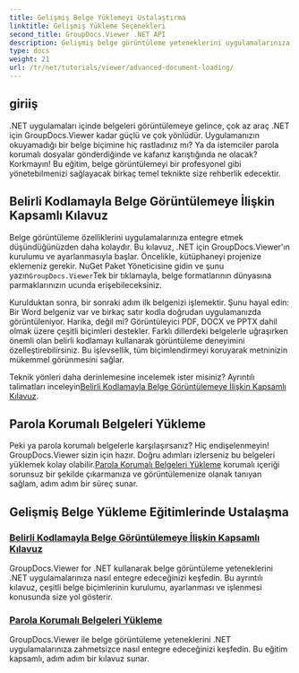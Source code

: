 ```yaml
---
title: Gelişmiş Belge Yüklemeyi Ustalaştırma
linktitle: Gelişmiş Yükleme Seçenekleri
second_title: GroupDocs.Viewer .NET API
description: Gelişmiş belge görüntüleme yeteneklerini uygulamalarınıza zahmetsizce entegre etmek için GroupDocs.Viewer for .NET eğitimlerini inceleyin.
type: docs
weight: 21
url: /tr/net/tutorials/viewer/advanced-document-loading/
---
```

## giriiş

.NET uygulamaları içinde belgeleri görüntülemeye gelince, çok az araç .NET için GroupDocs.Viewer kadar güçlü ve çok yönlüdür. Uygulamanızın okuyamadığı bir belge biçimine hiç rastladınız mı? Ya da istemciler parola korumalı dosyalar gönderdiğinde ve kafanız karıştığında ne olacak? Korkmayın! Bu eğitim, belge görüntülemeyi bir profesyonel gibi yönetebilmenizi sağlayacak birkaç temel teknikte size rehberlik edecektir.

## Belirli Kodlamayla Belge Görüntülemeye İlişkin Kapsamlı Kılavuz

Belge görüntüleme özelliklerini uygulamalarınıza entegre etmek düşündüğünüzden daha kolaydır. Bu kılavuz, .NET için GroupDocs.Viewer'ın kurulumu ve ayarlanmasıyla başlar. Öncelikle, kütüphaneyi projenize eklemeniz gerekir. NuGet Paket Yöneticisine gidin ve şunu yazın`GroupDocs.Viewer`Tek bir tıklamayla, belge formatlarının dünyasına parmaklarınızın ucunda erişebileceksiniz.

Kurulduktan sonra, bir sonraki adım ilk belgenizi işlemektir. Şunu hayal edin: Bir Word belgeniz var ve birkaç satır kodla doğrudan uygulamanızda görüntüleniyor. Harika, değil mi? Görüntüleyici PDF, DOCX ve PPTX dahil olmak üzere çeşitli biçimleri destekler. Farklı dillerdeki belgelerle uğraşırken önemli olan belirli kodlamayı kullanarak görüntüleme deneyimini özelleştirebilirsiniz. Bu işlevsellik, tüm biçimlendirmeyi koruyarak metninizin mükemmel görünmesini sağlar.

 Teknik yönleri daha derinlemesine incelemek ister misiniz? Ayrıntılı talimatları inceleyin[Belirli Kodlamayla Belge Görüntülemeye İlişkin Kapsamlı Kılavuz](./document-viewing-with-specific-encoding/).

## Parola Korumalı Belgeleri Yükleme

Peki ya parola korumalı belgelerle karşılaşırsanız? Hiç endişelenmeyin! GroupDocs.Viewer sizin için hazır. Doğru adımları izlerseniz bu belgeleri yüklemek kolay olabilir.[Parola Korumalı Belgeleri Yükleme](./loading-password-protected-document/) korumalı içeriği sorunsuz bir şekilde çıkarmanıza ve görüntülemenize olanak tanıyan sağlam, adım adım bir süreç sunar.

## Gelişmiş Belge Yükleme Eğitimlerinde Ustalaşma
### [Belirli Kodlamayla Belge Görüntülemeye İlişkin Kapsamlı Kılavuz](./document-viewing-with-specific-encoding/)
GroupDocs.Viewer for .NET kullanarak belge görüntüleme yeteneklerini .NET uygulamalarınıza nasıl entegre edeceğinizi keşfedin. Bu ayrıntılı kılavuz, çeşitli belge biçimlerinin kurulumu, ayarlanması ve işlenmesi konusunda size yol gösterir.
### [Parola Korumalı Belgeleri Yükleme](./loading-password-protected-document/)
GroupDocs.Viewer ile belge görüntüleme yeteneklerini .NET uygulamalarınıza zahmetsizce nasıl entegre edeceğinizi keşfedin. Bu eğitim kapsamlı, adım adım bir kılavuz sunar.